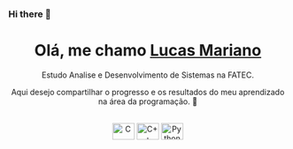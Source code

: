 ### Hi there 👋

<!--
**LucasMarianoo/LucasMarianoo** is a ✨ _special_ ✨ repository because its `README.md` (this file) appears on your GitHub profile.

Here are some ideas to get you started:

- 🔭 I’m currently working on ...
- 🌱 I’m currently learning ...
- 👯 I’m looking to collaborate on ...
- 🤔 I’m looking for help with ...
- 💬 Ask me about ...
- 📫 How to reach me: ...
- 😄 Pronouns: ...
- ⚡ Fun fact: ...
-->
<div>
  
  <h1 align="center">
    Olá, me chamo 
    <a href="https://www.linkedin.com/in/lucas-mariano1991/">Lucas Mariano</a>
  </h1>
  
  <p align="center">
    Estudo Analise e Desenvolvimento de Sistemas na FATEC.
  <p align="center">
    Aqui desejo compartilhar o progresso e os resultados do meu aprendizado na área da programação. 🦾
  
</div>

<div align="center" valign="top"><br>
  
<img align="center" alt="C" height="30" width="40" src="https://cdn.jsdelivr.net/gh/devicons/devicon/icons/c/c-original.svg"> 
<img align="center" alt="C++" height="30" width="40" src="https://cdn.jsdelivr.net/gh/devicons/devicon/icons/cplusplus/cplusplus-original.svg" />
<img align="center" alt="Python" height="30" width="40" src="https://cdn.jsdelivr.net/gh/devicons/devicon/icons/python/python-original.svg" />
  
</div><br>
